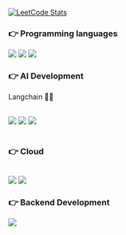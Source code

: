 [![LeetCode Stats](https://leetcard.jacoblin.cool/skkuhodomo?theme=unicorn&extension=activity)](https://leetcard.skkuhodomo.cool/skkuhodomo?theme=unicorn&extension=activity)

<div align="">
  <div align= "center">
  </div>
 
 ### 👉 Programming languages
<img src="https://img.shields.io/badge/JAVA-007396?style=for-the-badge&logo=java&logoColor=white">
<img src="https://img.shields.io/badge/Python-007396?style=for-the-badge&logo=python&logoColor=white">
<img src="https://img.shields.io/badge/C-4479A1?style=for-the-badge&logo=C&logoColor=white">
 <br/>
 
 ###  👉 AI Development
 Langchain 🦜️🔗
  <br/>
  <br/>
  
 <img src="https://img.shields.io/badge/OpenAI-0000000?style=for-the-badge&logo=openai&logoColor=white">
 <img src="https://img.shields.io/badge/Gemini-886FBF?style=for-the-badge&logo=googlebard&logoColor=white">
<img src="https://img.shields.io/badge/CUDA-76B900?style=for-the-badge&logo=nvidia&logoColor=white">


  <br/>
  <br/>
  
 ###  👉 Cloud <br/>
 <br/>
  <img src="https://img.shields.io/badge/Azure Functions-0062AD?style=for-the-badge&logo=azurefunctions&logoColor=white">
  <img src="https://img.shields.io/badge/Oracle-F80000?style=for-the-badge&logo=oracle&logoColor=white">

 
###  👉 Backend Development
 <img src="https://img.shields.io/badge/Springboot-0000000?style=for-the-badge&logo=springboot&logoColor=white"/>

</div>
  
</div> 





